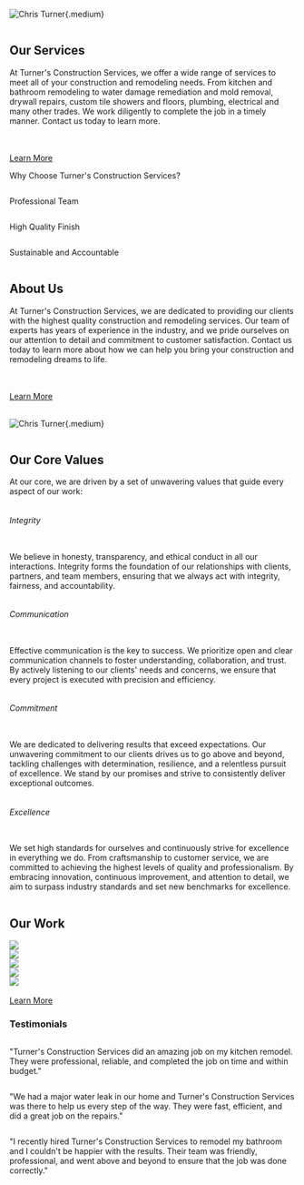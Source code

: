 <!-- pagetitle:Home -->
<!-- pagelayout:page-notitle -->
<!-- pagedate: -->
<!-- pageimage:images/heroimage.webp -->
<!-- pageexcerpt: -->
<!-- pagekeywords: -->
<!-- pageauthor: -->
<!-- pagetype:website -->

<div class="elementcontainer no-top-margin">
<a id="OurServices"></a>
<div class="row alignitems-vertical">
<div class="column col-6">

![Chris Turner](pages/images/ChrisTurner.webp){.medium}
    
</div>
<div class="column col-6 textalign-left">

## Our Services
At Turner's Construction Services, we offer a wide range of services to meet all of your construction and remodeling needs. From kitchen and bathroom remodeling to water damage remediation and mold removal, drywall repairs, custom tile showers and floors, plumbing, electrical and many other trades. We work diligently to complete the job in a timely manner. Contact us today to learn more.

</br>
</br>
<div class="center textalign-center"><a class="disable-scrolling-underline" href=""><span class="ctabutton">Learn More</span></a></div>

</div>
</div>
</div>

<div class="elementcontainer">
<div class="row alignitems-vertical">
<div class="column textalign-center flex-basis-150">

<span style="font-size: 8vmin"><i class="fa fa-home" aria-hidden="true"></i></span>

Why Choose Turner's Construction Services?

</div>
<div class="column textalign-center flex-basis-150">

<span style="font-size: 8vmin"><i class="fa fa-users" aria-hidden="true"></i></span>

Professional Team
    
</div>
<div class="column textalign-center flex-basis-150">

<span style="font-size: 8vmin"><i class="fa fa-th" aria-hidden="true"></i></span>

High Quality Finish
    
</div>
<div class="column textalign-center flex-basis-150">

<span style="font-size: 8vmin"><i class="fa fa-university" aria-hidden="true"></i></span>

Sustainable and Accountable
    
</div>
</div>
</div>

<div class="elementcontainer">
<div class="row alignitems-vertical">
<div class="column col-6 textalign-left">

## About Us
At Turner's Construction Services, we are dedicated to providing our clients with the highest quality construction and remodeling services. Our team of experts has years of experience in the industry, and we pride ourselves on our attention to detail and commitment to customer satisfaction. Contact us today to learn more about how we can help you bring your construction and remodeling dreams to life.

</br>
</br>
<div class="center textalign-center"><a class="disable-scrolling-underline" href=""><span class="ctabutton disable-scrolling-underline">Learn More</span></a></div>

</div>
<div class="column col-6">
</br>

![Chris Turner](pages/images/housefront.webp){.medium}


</div>
</div>
</div>
<div class="elementcontainer">

## Our Core Values
At our core, we are driven by a set of unwavering values that guide every aspect of our work:

<div class="row alignitems-vertical">
<div class="column col-6">

###### Integrity

</div>
<div class="column col-6 textalign-left">

We believe in honesty, transparency, and ethical conduct in all our interactions. Integrity forms the foundation of our relationships with clients, partners, and team members, ensuring that we always act with integrity, fairness, and accountability.

</div>
</div>

<div class="row alignitems-vertical">
<div class="column col-6">

###### Communication

</div>
<div class="column col-6 textalign-left">

Effective communication is the key to success. We prioritize open and clear communication channels to foster understanding, collaboration, and trust. By actively listening to our clients' needs and concerns, we ensure that every project is executed with precision and efficiency.

</div>
</div>

<div class="row alignitems-vertical">
<div class="column col-6">

###### Commitment

</div>
<div class="column col-6 textalign-left">

We are dedicated to delivering results that exceed expectations. Our unwavering commitment to our clients drives us to go above and beyond, tackling challenges with determination, resilience, and a relentless pursuit of excellence. We stand by our promises and strive to consistently deliver exceptional outcomes.

</div>
</div>

<div class="row alignitems-vertical">
<div class="column col-6">

###### Excellence

</div>
<div class="column col-6 textalign-left">

We set high standards for ourselves and continuously strive for excellence in everything we do. From craftsmanship to customer service, we are committed to achieving the highest levels of quality and professionalism. By embracing innovation, continuous improvement, and attention to detail, we aim to surpass industry standards and set new benchmarks for excellence.

</div>
</div>
</div>
<div class="elementcontainer">

## Our Work

<div class="row alignitems-vertical">
    <div class="column flex-basis-300">
<a href="pages/images/landing-page-gallery/landing-gallery-1.webp" data-ybox-group="ourwork" data-ybox-alt="Image Alt" data-ybox-title="Image1" class="yBox"><img src="pages/images/landing-page-gallery/landing-gallery-1.webp"></a>
    </div>
    <div class="column flex-basis-300">
<a href="pages/images/landing-page-gallery/landing-gallery-2.webp" data-ybox-group="ourwork" data-ybox-alt="Image Alt" data-ybox-title="Image2" class="yBox"><img src="pages/images/landing-page-gallery/landing-gallery-2.webp"></a>
    </div>
    <div class="column flex-basis-300">
<a href="pages/images/landing-page-gallery/landing-gallery-3.webp" data-ybox-group="ourwork" data-ybox-alt="Image Alt" data-ybox-title="Image3" class="yBox"><img src="pages/images/landing-page-gallery/landing-gallery-3.webp"></a>
    </div>
    <div class="column flex-basis-300">
<a href="pages/images/landing-page-gallery/landing-gallery-4.webp" data-ybox-group="ourwork" data-ybox-alt="Image Alt" data-ybox-title="Image4" class="yBox"><img src="pages/images/landing-page-gallery/landing-gallery-4.webp"></a>
    </div>
    <div class="column flex-basis-300">
<a href="pages/images/landing-page-gallery/landing-gallery-5.webp" data-ybox-group="ourwork" data-ybox-alt="Image Alt" data-ybox-title="Image5" class="yBox"><img src="pages/images/landing-page-gallery/landing-gallery-5.webp"></a>
    </div>
</div>
</br>

<div class="center textalign-center"><a class="disable-scrolling-underline" href=""><span class="ctabutton disable-scrolling-underline">Learn More</span></a></div>

</div>
<div class="elementcontainer">

<h3>Testimonials</h2>

<div class="row alignitems-vertical">
<div class="column flex-basis-300 textalign-left">

"Turner's Construction Services did an amazing job on my kitchen remodel. They were professional, reliable, and completed the job on time and within budget."

</div>
<div class="column flex-basis-300 textalign-left">

"We had a major water leak in our home and Turner's Construction Services was there to help us every step of the way. They were fast, efficient, and did a great job on the repairs."

</div>
<div class="column flex-basis-300 textalign-left">

"I recently hired Turner's Construction Services to remodel my bathroom and I couldn't be happier with the results. Their team was friendly, professional, and went above and beyond to ensure that the job was done correctly."

</div>
</div>
</div>

